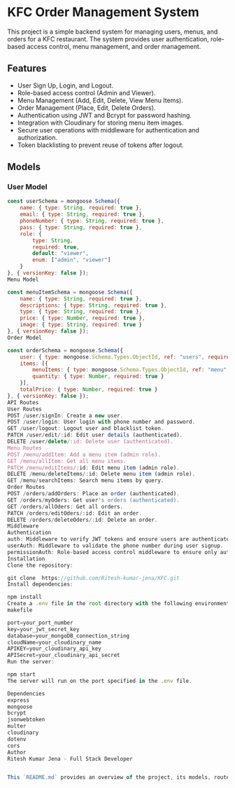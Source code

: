 # KFC Order Management System

This project is a simple backend system for managing users, menus, and orders for a KFC restaurant. The system provides user authentication, role-based access control, menu management, and order management.

## Features

- User Sign Up, Login, and Logout.
- Role-based access control (Admin and Viewer).
- Menu Management (Add, Edit, Delete, View Menu Items).
- Order Management (Place, Edit, Delete Orders).
- Authentication using JWT and Bcrypt for password hashing.
- Integration with Cloudinary for storing menu item images.
- Secure user operations with middleware for authentication and authorization.
- Token blacklisting to prevent reuse of tokens after logout.

## Models

### User Model
```js
const userSchema = mongoose.Schema({
    name: { type: String, required: true },
    email: { type: String, required: true },
    phoneNumber: { type: String, required: true },
    pass: { type: String, required: true },
    role: {
        type: String,
        required: true,
        default: "viewer",
        enum: ["admin", "viewer"]
    }
}, { versionKey: false });
Menu Model

const menuItemSchema = mongoose.Schema({
    name: { type: String, required: true },
    descriptions: { type: String, required: true },
    type: { type: String, required: true },
    price: { type: Number, required: true },
    image: { type: String, required: true }
}, { versionKey: false });
Order Model

const orderSchema = mongoose.Schema({
    user: { type: mongoose.Schema.Types.ObjectId, ref: "users", required: true },
    items: [{
        menuItems: { type: mongoose.Schema.Types.ObjectId, ref: "menu", required: true },
        quantity: { type: Number, required: true }
    }],
    totalPrice: { type: Number, required: true }
}, { versionKey: false });
API Routes
User Routes
POST /user/signIn: Create a new user.
POST /user/login: User login with phone number and password.
GET /user/logout: Logout user and blacklist token.
PATCH /user/edit/:id: Edit user details (authenticated).
DELETE /user/delete/:id: Delete user (authenticated).
Menu Routes
POST /menu/addItem: Add a menu item (admin role).
GET /menu/allItem: Get all menu items.
PATCH /menu/editItems/:id: Edit menu item (admin role).
DELETE /menu/deleteItems/:id: Delete menu item (admin role).
GET /menu/searchItems: Search menu items by query.
Order Routes
POST /orders/addOrders: Place an order (authenticated).
GET /orders/myOders: Get user's orders (authenticated).
GET /orders/allOders: Get all orders.
PATCH /orders/editOders/:id: Edit an order.
DELETE /orders/deleteOders/:id: Delete an order.
Middleware
Authentication
auth: Middleware to verify JWT tokens and ensure users are authenticated.
userAuth: Middleware to validate the phone number during user signup.
permissionAuth: Role-based access control middleware to ensure only authorized roles can access specific routes.
Installation
Clone the repository:

git clone  https://github.com/Ritesh-kumar-jena/KFC.git
Install dependencies:

npm install
Create a .env file in the root directory with the following environment variables:
makefile

port=your_port_number
key=your_jwt_secret_key
database=your_mongoDB_connection_string
cloudName=your_cloudinary_name
APIKEY=your_cloudinary_api_key
APISecret=your_cloudinary_api_secret
Run the server:

npm start
The server will run on the port specified in the .env file.

Dependencies
express
mongoose
bcrypt
jsonwebtoken
multer
cloudinary
dotenv
cors
Author
Ritesh Kumar Jena - Full Stack Developer


This `README.md` provides an overview of the project, its models, routes, and installation instructions.